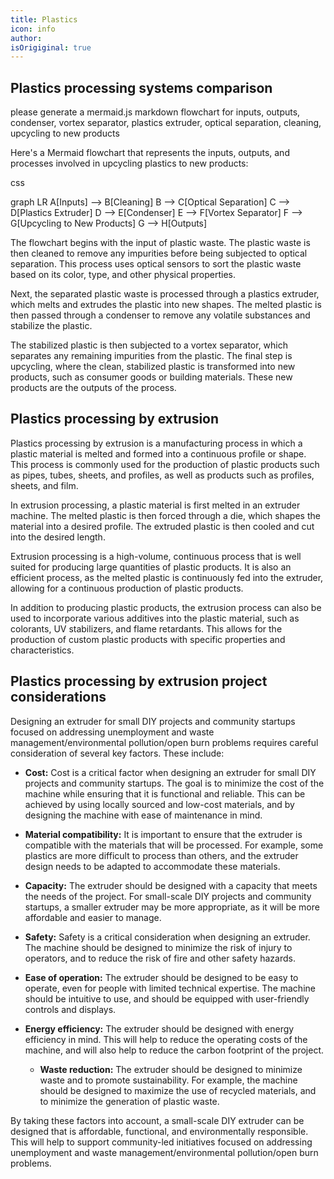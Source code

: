 ```yaml
---
title: Plastics
icon: info
author: 
isOrigiginal: true
---
```


## Plastics processing systems comparison

please generate a mermaid.js markdown flowchart for inputs, outputs, condenser, vortex separator, plastics extruder, optical separation, cleaning, upcycling to new products

Here's a Mermaid flowchart that represents the inputs, outputs, and processes involved in upcycling plastics to new products:

css

graph LR
A[Inputs] --> B[Cleaning]
B --> C[Optical Separation]
C --> D[Plastics Extruder]
D --> E[Condenser]
E --> F[Vortex Separator]
F --> G[Upcycling to New Products]
G --> H[Outputs]

The flowchart begins with the input of plastic waste. The plastic waste is then cleaned to remove any impurities before being subjected to optical separation. This process uses optical sensors to sort the plastic waste based on its color, type, and other physical properties.

Next, the separated plastic waste is processed through a plastics extruder, which melts and extrudes the plastic into new shapes. The melted plastic is then passed through a condenser to remove any volatile substances and stabilize the plastic.

The stabilized plastic is then subjected to a vortex separator, which separates any remaining impurities from the plastic. The final step is upcycling, where the clean, stabilized plastic is transformed into new products, such as consumer goods or building materials. These new products are the outputs of the process.


## Plastics processing by extrusion


Plastics processing by extrusion is a manufacturing process in which a plastic material is melted and formed into a continuous profile or shape. This process is commonly used for the production of plastic products such as pipes, tubes, sheets, and profiles, as well as products such as profiles, sheets, and film.

In extrusion processing, a plastic material is first melted in an extruder machine. The melted plastic is then forced through a die, which shapes the material into a desired profile. The extruded plastic is then cooled and cut into the desired length.

Extrusion processing is a high-volume, continuous process that is well suited for producing large quantities of plastic products. It is also an efficient process, as the melted plastic is continuously fed into the extruder, allowing for a continuous production of plastic products.

In addition to producing plastic products, the extrusion process can also be used to incorporate various additives into the plastic material, such as colorants, UV stabilizers, and flame retardants. This allows for the production of custom plastic products with specific properties and characteristics.



## Plastics processing by extrusion project considerations

Designing an extruder for small DIY projects and community startups focused on addressing unemployment and waste management/environmental pollution/open burn problems requires careful consideration of several key factors. These include:

- <b>Cost:</b> Cost is a critical factor when designing an extruder for small DIY projects and community startups. The goal is to minimize the cost of the machine while ensuring that it is functional and reliable. This can be achieved by using locally sourced and low-cost materials, and by designing the machine with ease of maintenance in mind.

- <b>Material compatibility:</b> It is important to ensure that the extruder is compatible with the materials that will be processed. For example, some plastics are more difficult to process than others, and the extruder design needs to be adapted to accommodate these materials.

- <b>Capacity:</b> The extruder should be designed with a capacity that meets the needs of the project. For small-scale DIY projects and community startups, a smaller extruder may be more appropriate, as it will be more affordable and easier to manage.

- <b>Safety:</b> Safety is a critical consideration when designing an extruder. The machine should be designed to minimize the risk of injury to operators, and to reduce the risk of fire and other safety hazards.

- <b>Ease of operation:</b> The extruder should be designed to be easy to operate, even for people with limited technical expertise. The machine should be intuitive to use, and should be equipped with user-friendly controls and displays.

- <b>Energy efficiency:</b> The extruder should be designed with energy efficiency in mind. This will help to reduce the operating costs of the machine, and will also help to reduce the carbon footprint of the project.

    - <b>Waste reduction:</b> The extruder should be designed to minimize waste and to promote sustainability. For example, the machine should be designed to maximize the use of recycled materials, and to minimize the generation of plastic waste.

By taking these factors into account, a small-scale DIY extruder can be designed that is affordable, functional, and environmentally responsible. This will help to support community-led initiatives focused on addressing unemployment and waste management/environmental pollution/open burn problems.
